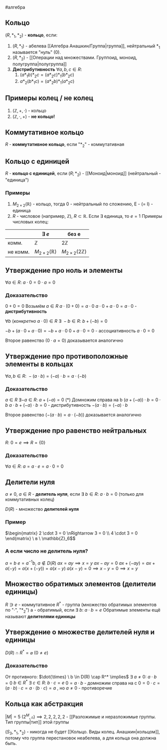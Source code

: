 #алгебра 
## Кольцо
$(R, *_1, *_2)$ - **кольцо**, если:
1) $(R, *_1)$ - абелева [[Алгебра Анашкин/Группа|группа]], нейтральный $*_1$ называется "нуль" (0).
2) $(R, *_2)$ - [[Операции над множествами. Группоид, моноид, полугруппа|полугруппа]]
3) **Дистрибутивность** 
	$\forall a, b, c \in R:$
	1) $(a *_1 b) *_2 c = (a *_2 c) *_1 (b *_2 c)$
	2) $a *_2 (b *_1 c) = (a *_2 b) *_1 (a *_2 c)$
## Примеры колец / не колец
1. $(\mathbb{Z}, +, \cdot)$ - кольцо
2. $(\mathbb{Z}, \cdot, +)$ - **не кольцо!**

## Коммутативное кольцо
$R$ - **коммутативное кольцо**, если "$*_2$" - коммутативная

## Кольцо с единицей
$R$ - **кольцо с единицей**, если $(R; *_2)$ - [[Моноид|моноид]] (нейтральный - "единица")

### Примеры
1. $M_{2 \times 2} (\mathbb{R})$ - кольцо, тогда 0 - нейтральный по сложению, E - (= I) - единица
2. $R$ - числовое (например, $\mathbb{Z}$), $R \subset \mathbb{R}$. Если $\exists$ единица, то $e = 1$
Примеры числовых колец:

|          | $\exists \ e$                 | без e                           |
| -------- | ----------------------------- | ------------------------------- |
| комм.    | $\mathbb{Z}$                  | $2 \mathbb{Z}$                  |
| не комм. | $M_{2 \times 2} (\mathbb{R})$ | $M_{2 \times 2} (2 \mathbb{Z})$ |

## Утверждение про ноль и элементы
$\forall a \in R: \ a \cdot 0 = 0 \cdot a = 0$
### Доказательство
$0 + 0 = 0$
Возьмём $a \in R$
$a \cdot (0 + 0) = a \cdot 0$
$a \cdot 0 + a \cdot 0 = a \cdot 0$ - **дистрибутивность**

$\forall b \ (конкретно \ a \cdot 0) \in R \ \exists \ -b \in R: \ b + (-b) = 0$

$-b + (a \cdot 0 + a \cdot 0) = -b + a \cdot 0$
$0 + a \cdot 0 = 0$ - ассоциативность
$a \cdot 0 = 0$

Второе равенство ($0 \cdot a = 0$) доказывается аналогично

## Утверждение про противоположные элементы в кольцах
$\forall a,b \in R: \ -(a \cdot b) = (-a) \cdot b = a \cdot (-b)$
### Доказательство
$a \in R \ \exists -a \in R: \ a + (-a) = 0 \ (*)$
Домножим справа на b
$(a + (-a)) \cdot b = 0 \cdot b$
$a \cdot b + (-a) \cdot b = 0$ - дистрибутивность
$- (a \cdot b) = (-a) \cdot b$

Второе равенство $(- (a \cdot b) = a \cdot (-b))$ доказывается аналогично

## Утверждение про равенство нейтральных
$R: \ 0 = e \implies R = \{ 0 \}$
### Доказательство
$\forall a \in R: \ a = a \cdot e = a \cdot 0 = 0$

## Делители нуля
$a \neq 0, \ a \in R$ - **делитель нуля**, если $\exists \ b \in R: \ a \cdot b = 0$ (только для коммутативных колец)

$D(R)$ - множество **делителей нуля**
### Пример
$\begin{matrix} 2 \cdot 3 = 0 \nRightarrow 3 = 0 \\ 4 \cdot 3 = 0 \end{matrix} \ в \ \mathbb{Z}_6$$

### А если число не делитель нуля?
$a = b$
$e = a^{-1} b, \ a \notin D(R)$
$ax = ay \implies x = y$
$ax - ay = 0$
$ax + (-ay) = ax + a(-y) = a(x + (-y)) = a(x - y)$
$a(x - y) = 0 \implies x - y = 0 \implies x = y$
## Множество обратимых элементов (делители единицы)
$R \ni e$ - коммутативное
$R^*$ - группа (множество обратимых элементов по "$\cdot$", "$*_2$")
a - обратимый, если $\exists \ b: \ a \cdot b = e$
Обратимые элементы ещё называют **делителями единицы**

## Утверждение о множестве делителей нуля и единицы
$D(R) \cap R^* = \varnothing \ (0 \neq e)$
### Доказательство
От противного: $\dot{\times} \ b \in D(R) \cap R^* \implies$
$\exists \ a \neq 0: \ a \cdot b = 0$
$b \in R^* \ \exists \ c \in R: \ b \cdot c = e$
$0 = a \cdot b$ - домножим справа на c
$0 = 0 \cdot c = (a \cdot b) \cdot c = a \cdot (b \cdot c) = a$ , но $a \neq 0$ - противоречие

## Кольца как абстракция
$|M| = 5$
$(2^M, \vartriangle) \implies 2, 2, 2, 2, 2$ - [[Разложимые и неразложимые группы. Тип группы|тип]] этой группы

$(S_3, *_1, *_2)$ - никогда не будет [[Кольцо. Виды колец. Анашкин|кольцом]], потому что группа перестановок неабелева, а для кольца она должна быть.